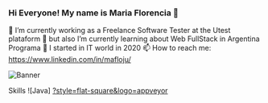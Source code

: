 ### Hi Everyone! My name is Maria Florencia 👋
🔭 I’m currently working as a Freelance Software Tester at the Utest plataform
🌱 but also I’m currently learning about Web FullStack in Argentina Programa
💬 I started in IT world in 2020
📫 How to reach me: https://www.linkedin.com/in/mafloju/

![Banner](https://user-images.githubusercontent.com/96446385/187094457-7ac37601-f925-4fb1-b07b-ddde86d1973f.png)

Skills
![Java] [?style=flat-square&logo=appveyor](https://img.shields.io/badge//?style=flat-square&logo=appveyor)  

<!--
**maflojuarez/maflojuarez** is a ✨ _special_ ✨ repository because its `README.md` (this file) appears on your GitHub profile.



-->
